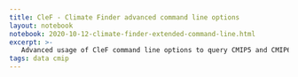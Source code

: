 ```yaml
---
title: CleF - Climate Finder advanced command line options
layout: notebook
notebook: 2020-10-12-climate-finder-extended-command-line.html
excerpt: >-
   Advanced usage of CleF command line options to query CMIP5 and CMIP6 data at NCI
tags: data cmip
---
```

